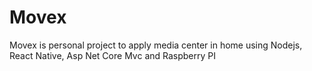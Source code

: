 # Movex
Movex is personal project to apply media center in home using Nodejs, React Native, Asp Net Core Mvc and Raspberry PI
